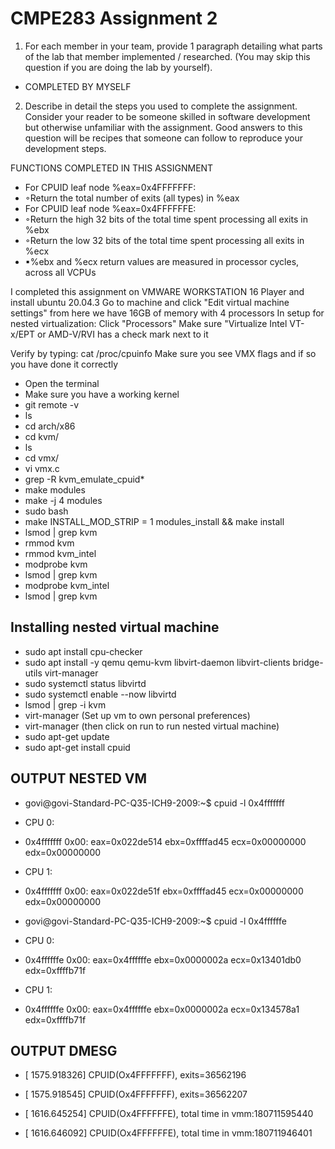 # CMPE283 Assignment 2

1. For each member in your team, provide 1 paragraph detailing what parts of the lab that member 
implemented / researched. (You may skip this question if you are doing the lab by yourself).
- COMPLETED BY MYSELF

2. Describe in detail the steps you used to complete the assignment. Consider your reader to be someone 
skilled in software development but otherwise unfamiliar with the assignment. Good answers to this 
question will be recipes that someone can follow to reproduce your development steps.

FUNCTIONS COMPLETED IN THIS ASSIGNMENT 

- For CPUID leaf node %eax=0x4FFFFFFF:
- ◦Return the total number of exits (all types) in %eax
- For CPUID leaf node %eax=0x4FFFFFFE:
- ◦Return the high 32 bits of the total time spent processing all exits in %ebx
- ◦Return the low 32 bits of the total time spent processing all exits in %ecx
- ▪%ebx and %ecx return values are measured in processor cycles, across all VCPUs

I completed this assignment on VMWARE WORKSTATION 16 Player and install ubuntu 20.04.3
Go to machine and click "Edit virtual machine settings" from here we have 16GB of memory with 4 processors
In setup for nested virtualization:
Click "Processors"
Make sure "Virtualize Intel VT-x/EPT or AMD-V/RVI has a check mark next to it

Verify by typing: cat /proc/cpuinfo
Make sure you see VMX flags and if so you have done it correctly

- Open the terminal
- Make sure you have a working kernel
- git remote -v
- ls
- cd arch/x86
- cd kvm/
- ls
- cd vmx/
- vi vmx.c
- grep -R kvm_emulate_cpuid*
- make modules
- make -j 4 modules
- sudo bash
- make INSTALL_MOD_STRIP = 1 modules_install && make install
- lsmod | grep kvm
- rmmod kvm
- rmmod kvm_intel
- modprobe kvm
- lsmod | grep kvm
- modprobe kvm_intel
- lsmod | grep kvm

## Installing nested virtual machine 
- sudo apt install cpu-checker
- sudo apt install -y qemu qemu-kvm libvirt-daemon libvirt-clients bridge-utils virt-manager
- sudo systemctl status libvirtd
- sudo systemctl enable --now libvirtd
- lsmod | grep -i kvm
- virt-manager 
(Set up vm to own personal preferences)
- virt-manager
(then click on run to run nested virtual machine)
- sudo apt-get update
- sudo apt-get install cpuid






## OUTPUT NESTED VM
- govi@govi-Standard-PC-Q35-ICH9-2009:~$ cpuid -l 0x4fffffff
- CPU 0:
- 0x4fffffff 0x00: eax=0x022de514 ebx=0xffffad45 ecx=0x00000000 edx=0x00000000
- CPU 1:
- 0x4fffffff 0x00: eax=0x022de51f ebx=0xffffad45 ecx=0x00000000 edx=0x00000000


- govi@govi-Standard-PC-Q35-ICH9-2009:~$ cpuid -l 0x4ffffffe
- CPU 0:
- 0x4ffffffe 0x00: eax=0x4ffffffe ebx=0x0000002a ecx=0x13401db0 edx=0xffffb71f
- CPU 1:
- 0x4ffffffe 0x00: eax=0x4ffffffe ebx=0x0000002a ecx=0x134578a1 edx=0xffffb71f



## OUTPUT DMESG
- [ 1575.918326] CPUID(Ox4FFFFFFF), exits=36562196
- [ 1575.918545] CPUID(Ox4FFFFFFF), exits=36562207

- [ 1616.645254] CPUID(Ox4FFFFFFE), total time in vmm:180711595440
- [ 1616.646092] CPUID(Ox4FFFFFFE), total time in vmm:180711946401


